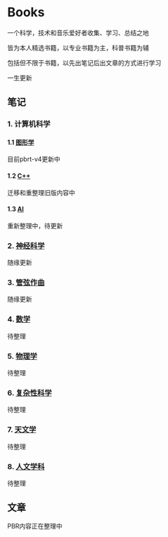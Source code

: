 # Books

一个科学，技术和音乐爱好者收集、学习、总结之地

皆为本人精选书籍，以专业书籍为主，科普书籍为辅

包括但不限于书籍，以先出笔记后出文章的方式进行学习

一生更新

## 笔记

### 1. 计算机科学

#### 1.1 [图形学](ComputerScience/graphics/readme.md)

目前pbrt-v4更新中

#### 1.2 [C++](ComputerScience/C++/readme.md)

迁移和重整理旧版内容中

#### 1.3 [AI](ComputerScience/AI/readme.md)

重新整理中，待更新

### 2. [神经科学](NeuroScience/readme.md)

随缘更新

### 3. [管弦作曲](OrchestralComposition/readme.md)

随缘更新

### 4. [数学](Math/readme.md)

待整理

### 5. [物理学](physics/readme.md)

待整理

### 6. [复杂性科学](Complexity/readme.md)

待整理

### 7. [天文学](Astronomy/readme.md)

待整理

### 8. [人文学科](Humanities/readmme.md)

待整理

## 文章

PBR内容正在整理中
